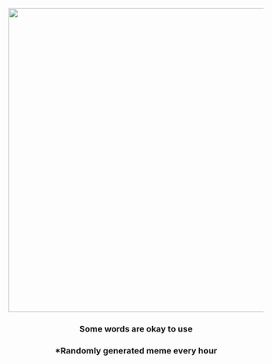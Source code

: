 <p align="center">
        <img src="https://i.redd.it/3ggoytmbi4d91.jpg" width="600" height="600">
        </p>
        <h3 align="center">Some words are okay to use</h3>
        <h3 align="center">*Randomly generated meme every hour</h3>
    